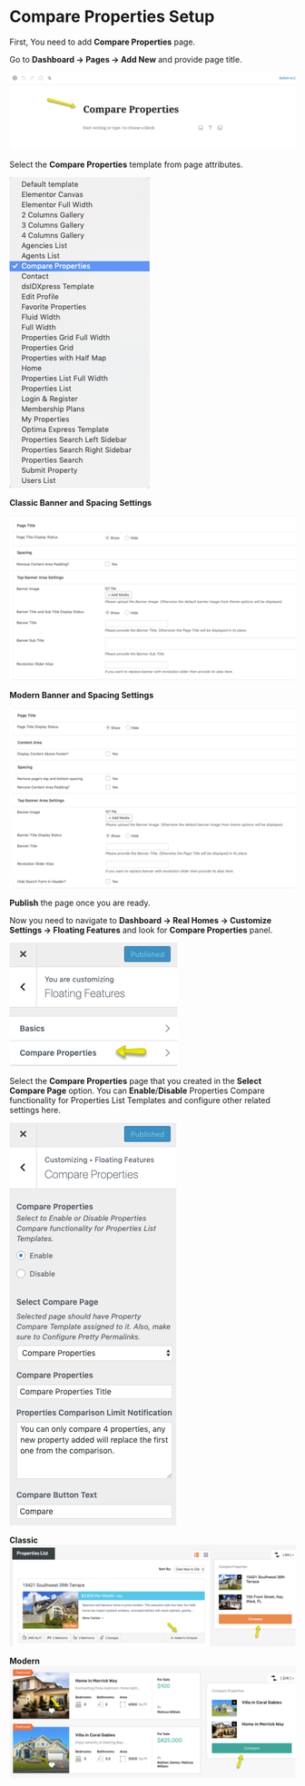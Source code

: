 # Compare Properties Setup

First, You need to add **Compare Properties** page. 

Go to **Dashboard → Pages → Add New** and provide page title.
 
![RealHomes Compare Page Title](images/other-features/compare-title-gutenberg.png)

Select the **Compare Properties** template from page attributes.

![RealHomes Compare Page Attributes](images/other-features/compare-page-attributes.png)

**Classic Banner and Spacing Settings**

![Banner And Spacing](images/news-page/banner-spacing-classic.png)

**Modern Banner and Spacing Settings**

![Banner And Spacing](images/create-pages/modern-banner-spacing-full.png)

**Publish** the page once you are ready.

Now you need to navigate to **Dashboard → Real Homes → Customize Settings → Floating Features** and look for **Compare Properties** panel.

![RealHomes Compare Properties Panel](images/other-features/compare-properties-panel.png)

Select the **Compare Properties** page that you created in the **Select Compare Page** option. You can **Enable**/**Disable** Properties Compare functionality for Properties List Templates and configure other related settings here.

![RealHomes Compare Properties Section](images/other-features/compare-properties-section.png)

**Classic**
![RealHomes Compare Properties Classic](images/other-features/compare-properties-classic.png)

**Modern**
![RealHomes Compare Properties Modern](images/other-features/compare-properties-modern.png)